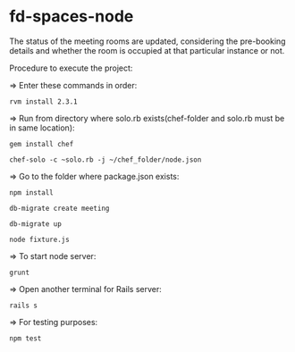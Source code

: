 # fd-spaces-node
The status of the meeting rooms are updated, considering the pre-booking details and whether the room is occupied at that particular instance or not.

Procedure to execute the project:

=> Enter these commands in order:

	rvm install 2.3.1
	
=> Run from directory where solo.rb exists(chef-folder and solo.rb must be in same location):
	
	gem install chef
	
	chef-solo -c ~solo.rb -j ~/chef_folder/node.json

=> Go to the folder where package.json exists:
	
	npm install	
	
	db-migrate create meeting
	
	db-migrate up
	
	node fixture.js
	
=> To start node server:

	grunt

=> Open another terminal for Rails server:
	
	rails s	

=> For testing purposes:
	
	npm test
